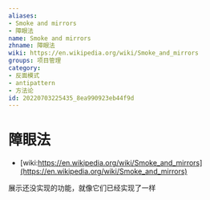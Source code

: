 ```yaml
---
aliases:
- Smoke and mirrors
- 障眼法
name: Smoke and mirrors
zhname: 障眼法
wiki: https://en.wikipedia.org/wiki/Smoke_and_mirrors
groups: 项目管理
category:
- 反面模式
- antipattern
- 方法论
id: 20220703225435_8ea990923eb44f9d
---
```


# 障眼法

* [wiki:https://en.wikipedia.org/wiki/Smoke_and_mirrors](https://en.wikipedia.org/wiki/Smoke_and_mirrors)

展示还没实现的功能，就像它们已经实现了一样

